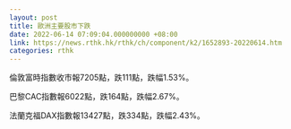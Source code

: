 ```yaml
---
layout: post
title: 歐洲主要股市下跌
date: 2022-06-14 07:09:04.000000000 +08:00
link: https://news.rthk.hk/rthk/ch/component/k2/1652893-20220614.htm
categories: rthk
---
```


倫敦富時指數收市報7205點，跌111點，跌幅1.53%。

巴黎CAC指數報6022點，跌164點，跌幅2.67%。

法蘭克福DAX指數報13427點，跌334點，跌幅2.43%。
